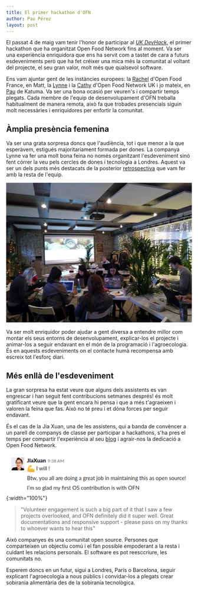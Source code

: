 ```yaml
---
title: El primer hackathon d'OFN
author: Pau Pérez
layout: post
---
```


El passat 4 de maig vam tenir l'honor de participar al _[UK DevHack][devhack]_, el primer hackathon que ha organitzat Open Food Network fins al moment. Va ser una experiència enriquidora que ens ha servit com a tastet de cara a futurs esdeveniments però que ha fet créixer una mica més la comunitat al voltant del projecte, el seu gran valor, molt més que qualsevol software.

Ens vam ajuntar gent de les instàncies europees: la [Rachel][rachel] d'Open Food France, en Matt, la [Lynne][lynne] i la [Cathy][cathy] d'Open Food Network UK i jo mateix, en [Pau][pau] de Katuma. Va ser una bona ocasió per veuren's i compartir temps plegats. Cada membre de l'equip de desenvolupament d'OFN treballa habitualment de manera remota, això fa que trobades presencials siguin molt necessàries i enriquidores per enfortir la comunitat.

## Àmplia presència femenina

Va ser una grata sorpresa doncs que l'audiència, tot i que menor a la que esperàvem, estigués majoritariament formada per dones. La companya Lynne va fer una molt bona feina no només organitzant l'esdeveniment sinó fent córrer la veu pels cercles de dones i tecnologia a Londres. Aquest va ser un dels punts més destacats de la posterior [retrospectiva][retro] que vam fer amb la resta de l'equip.

![](/assets/post_images/2019/devhack.jpeg)

Va ser molt enriquidor poder ajudar a gent diversa a entendre millor com montar els seus entorns de desenvolupament, explicar-los el projecte i animar-los a seguir endavant en el món de la programació i l'agroecologia. És en aquests esdeveniments on el contacte humà recompensa amb escreix tot l'esforç diari.

## Més enllà de l'esdeveniment

La gran sorpresa ha estat veure que alguns dels assistents es van engrescar i han seguit fent contribucions setmanes després! és molt gratificant veure que la gent encara hi pensa i que a més t'agraeixen i valoren la feina que fas. Això no té preu i et dóna forces per seguir endavant.

És el cas de la Jia Xuan, una de les assistens, qui a banda de convèncer a un parell de companys de classe per participar a hackathons, s'ha pres el temps per compartir l'experiència al seu [blog][blog] i agrair-nos la dedicació a Open Food Network.

![](/assets/post_images/2019/xia_juan.png){:width="100%"}

> "Volunteer engagement is such a big part of it that I saw a few projects overlooked, and OFN definitely did it super well. Great documentations and responsive support - please pass on my thanks to whoever wants to hear this"

Això companyes és una comunitat open source. Persones que comparteixen un objectiu comú i el fan possible empoderant a la resta i cuidant les relacions personals. El software es pot reesccriure, les comunitats no.

Esperem doncs en un futur, sigui a Londres, París o Barcelona, seguir explicant l'agroecologia a nous públics i convidar-los a plegats crear sobirania alimentària des de la sobirania tecnològica.

[devhack]: https://about.openfoodnetwork.org.uk/blog/celebrating-our-first-devhack/
[rachel]: https://twitter.com/rachel_arn
[pau]: https://twitter.com/prez_pau
[lynne]: https://twitter.com/linndav
[cathy]: https://twitter.com/cathyospreys
[retro]: https://community.openfoodnetwork.org/t/global-gathering-day-8-uk-devhack-retrospective/1671
[blog]: https://medium.com/@idanceinbetween/my-first-hackathon-as-a-dev-43d1e0fcbb8a
